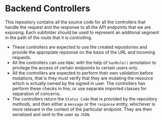 # Backend Controllers

This repository contains all the source code for all the controllers that handle the request and the response to all the API endpoints that we are exposing. Each subfolder should be used to represent an additonal segment in the path of the route that it is controlling.

- These controllers are expected to use the created repositories and provide the appropiate repsonse on the basis of the URL and incoming requests.
- All the controllers can use `RBAC` with the help of `hasRole()` annotation to privilege the access of certain endpoints to certain users only.
- All the controllers are expected to perform their own validation before mutations, that is they must verify that they are mutating the resource which is actually owned by the signed in user. The controllers has perform these checks in line, or use separate imported classes for separation of concerns.
- The controllers return the `Status Code` that is provided by the repository methods, and then either a `message` or the `response` entity, whichever is more relevant in the context of the particular endpoint. They are then serialized and sent to the user as `JSON`.
